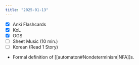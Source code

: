 ```yaml
---
title: "2025-01-13"
---
```


- [x] Anki Flashcards
- [x] KoL
- [x] OGS
- [ ] Sheet Music (10 min.)
- [ ] Korean (Read 1 Story)

* Formal definition of [[automaton#Nondeterminism|NFA]]s.
